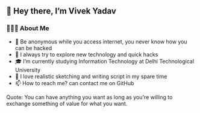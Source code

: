 ## 👋 Hey there, I’m Vivek Yadav ##
### 👨🏻‍💻  About Me ###
- 🤖 Be anonymous while you access internet, you never know how you can be hacked
- 👀 I always try to explore new technology and quick hacks
- 🎓 I’m currently studying Information Technology at Delhi Technological University
- 💞️ I love realistic sketching and writing script in my spare time
- 📫 How to reach me? can contact me on GitHub

Quote: You can have anything you want as long as you're willing to exchange something of value for what you want. 
<!---
Vivekyadv/Vivekyadv is a ✨ special ✨ repository because its `README.md` (this file) appears on your GitHub profile.
You can click the Preview link to take a look at your changes.
--->
